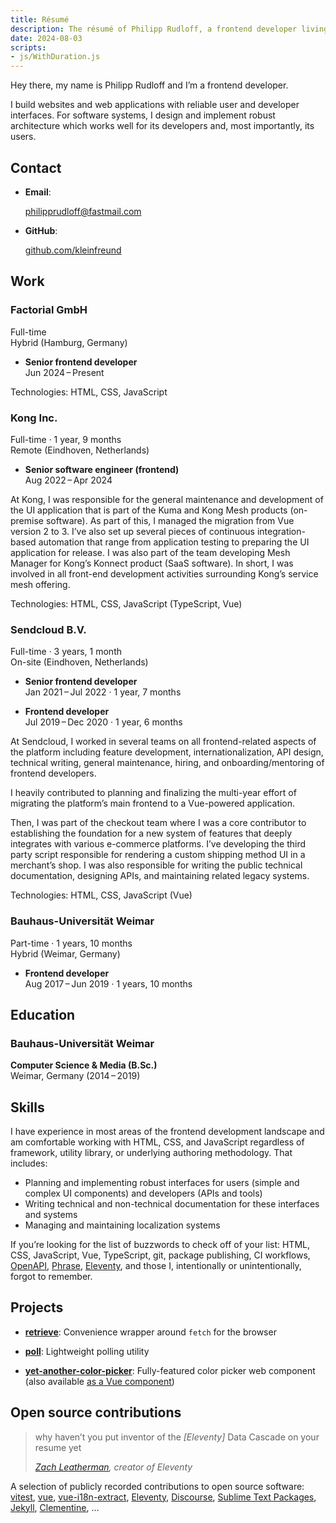 ```yaml
---
title: Résumé
description: The résumé of Philipp Rudloff, a frontend developer living in Liepzig, Germany.
date: 2024-08-03
scripts:
- js/WithDuration.js
---
```


Hey there, my name is Philipp Rudloff and I’m a frontend developer.

I build websites and web applications with reliable user and developer interfaces. For software systems, I design and implement robust architecture which works well for its developers and, most importantly, its users.

## Contact

- **Email**:

  philipprudloff@fastmail.com

- **GitHub**:

  [github.com/kleinfreund](https://github.com/kleinfreund)

## Work

### Factorial GmbH

<div class="meta">
  <with-duration start-date="2024-06-01">Full-time</with-duration><br>
  Hybrid (Hamburg, Germany)
</div>

- **Senior frontend developer**<br>
  <with-duration start-date="2024-06-01">Jun 2024 – Present</with-duration>

Technologies: HTML, CSS, JavaScript

### Kong Inc.

<div class="meta">
  Full-time · 1 year, 9 months<br>
  Remote (Eindhoven, Netherlands)
</div>

- **Senior software engineer (frontend)**<br>
  Aug 2022 – Apr 2024

At Kong, I was responsible for the general maintenance and development of the UI application that is part of the Kuma and Kong Mesh products (on-premise software). As part of this, I managed the migration from Vue version 2 to 3. I’ve also set up several pieces of continuous integration-based automation that range from application testing to preparing the UI application for release. I was also part of the team developing Mesh Manager for Kong’s Konnect product (SaaS software). In short, I was involved in all front-end development activities surrounding Kong’s service mesh offering.

Technologies: HTML, CSS, JavaScript (TypeScript, Vue)

### Sendcloud B.V.

<div class="meta">
  Full-time · 3 years, 1 month<br>
  On-site (Eindhoven, Netherlands)
</div>

- **Senior frontend developer**<br>
  Jan 2021 – Jul 2022 · 1 year, 7 months

- **Frontend developer**<br>
  Jul 2019 – Dec 2020 · 1 year, 6 months

At Sendcloud, I worked in several teams on all frontend-related aspects of the platform including feature development, internationalization, API design, technical writing, general maintenance, hiring, and onboarding/mentoring of frontend developers.

I heavily contributed to planning and finalizing the multi-year effort of migrating the platform’s main frontend to a Vue-powered application.

Then, I was part of the checkout team where I was a core contributor to establishing the foundation for a new system of features that deeply integrates with various e-commerce platforms. I’ve developing the third party script responsible for rendering a custom shipping method UI in a merchant’s shop. I was also responsible for writing the public technical documentation, designing APIs, and maintaining related legacy systems.

Technologies: HTML, CSS, JavaScript (Vue)

### Bauhaus-Universität Weimar

<div class="meta">
  Part-time · 1 years, 10 months<br>
  Hybrid (Weimar, Germany)
</div>

- **Frontend developer**<br>
  Aug 2017 – Jun 2019 · 1 years, 10 months

## Education

### Bauhaus-Universität Weimar

**Computer Science & Media (B.Sc.)**<br>
Weimar, Germany (2014 – 2019)

## Skills

I have experience in most areas of the frontend development landscape and am comfortable working with HTML, CSS, and JavaScript regardless of framework, utility library, or underlying authoring methodology. That includes:

- Planning and implementing robust interfaces for users (simple and complex UI components) and developers (APIs and tools)
- Writing technical and non-technical documentation for these interfaces and systems
- Managing and maintaining localization systems

If you’re looking for the list of buzzwords to check off of your list: HTML, CSS, JavaScript, Vue, TypeScript, git, package publishing, CI workflows, [OpenAPI](https://swagger.io/docs/specification/about), [Phrase](https://phrase.com), [Eleventy](https://www.11ty.dev/), and those I, intentionally or unintentionally, forgot to remember.

## Projects

- [**retrieve**](https://npmjs.com/package/retrieve): Convenience wrapper around `fetch` for the browser

- [**poll**](https://npmjs.com/package/poll): Lightweight polling utility

- [**yet-another-color-picker**](https://npmjs.com/package/yet-another-color-picker): Fully-featured color picker web component (also available [as a Vue component](https://npmjs.com/package/vue-accessible-color-picker))

## Open source contributions

<blockquote>
  <p>why haven’t you put inventor of the <i>[Eleventy]</i> Data Cascade on your resume yet</p>
  <cite><a href="https://mastodon.social/@zachleat@zachleat.com/110775751322149505">Zach Leatherman</a>, creator of Eleventy</cite>
</blockquote>

A selection of publicly recorded contributions to open source software: [vitest](https://github.com/vitest-dev/vitest/pulls?q=is%3Apr+author%3Akleinfreund), [vue](https://github.com/vuejs/vue-next/pulls?q=is%3Apr+author%3Akleinfreund), [vue-i18n-extract](https://github.com/Spittal/vue-i18n-extract/pulls?q=is%3Apr+author%3Akleinfreund), [Eleventy](https://github.com/11ty/eleventy/pulls?q=is:pr+author:kleinfreund), [Discourse](https://github.com/discourse/discourse/pulls?q=is%3Apr+author%3Akleinfreund), [Sublime Text Packages](https://github.com/sublimehq/Packages/pulls?q=is%3Apr+author%3Akleinfreund), [Jekyll](https://github.com/jekyll/jekyll/pulls?q=is%3Apr+author%3Akleinfreund), [Clementine](https://github.com/clementine-player/Clementine/pulls?q=is%3Apr+author%3Akleinfreund), …
